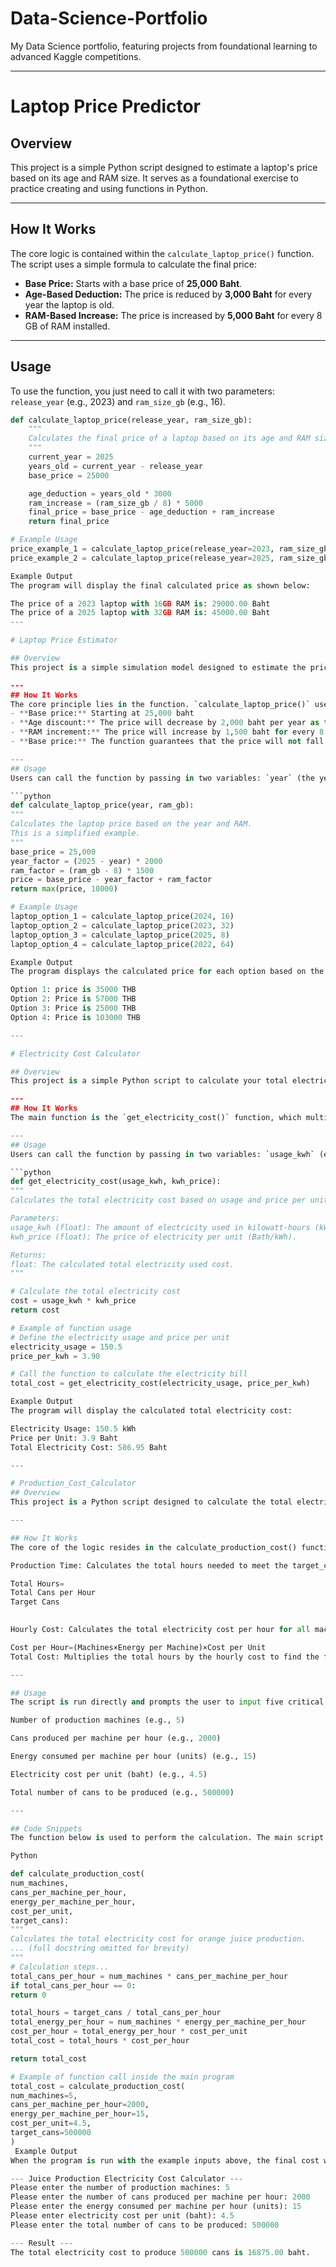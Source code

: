 # Data-Science-Portfolio
My Data Science portfolio, featuring projects from foundational learning to advanced Kaggle competitions.

---

# Laptop Price Predictor

## Overview
This project is a simple Python script designed to estimate a laptop's price based on its age and RAM size. It serves as a foundational exercise to practice creating and using functions in Python.

---

## How It Works
The core logic is contained within the `calculate_laptop_price()` function. The script uses a simple formula to calculate the final price:
- **Base Price:** Starts with a base price of **25,000 Baht**.
- **Age-Based Deduction:** The price is reduced by **3,000 Baht** for every year the laptop is old.
- **RAM-Based Increase:** The price is increased by **5,000 Baht** for every 8 GB of RAM installed.

---

## Usage
To use the function, you just need to call it with two parameters: `release_year` (e.g., 2023) and `ram_size_gb` (e.g., 16).

```python
def calculate_laptop_price(release_year, ram_size_gb):
    """
    Calculates the final price of a laptop based on its age and RAM size.
    """
    current_year = 2025
    years_old = current_year - release_year
    base_price = 25000

    age_deduction = years_old * 3000
    ram_increase = (ram_size_gb / 8) * 5000
    final_price = base_price - age_deduction + ram_increase
    return final_price

# Example Usage
price_example_1 = calculate_laptop_price(release_year=2023, ram_size_gb=16)
price_example_2 = calculate_laptop_price(release_year=2025, ram_size_gb=32)

Example Output
The program will display the final calculated price as shown below:

The price of a 2023 laptop with 16GB RAM is: 29000.00 Baht
The price of a 2025 laptop with 32GB RAM is: 45000.00 Baht
---

# Laptop Price Estimator

## Overview
This project is a simple simulation model designed to estimate the price of a laptop using two main factors: the age of the laptop and the amount of RAM. It's a great way to practice using functions and conditional logic in Python.

---
## How It Works
The core principle lies in the function. `calculate_laptop_price()` uses a formula to calculate the price based on these factors:
- **Base price:** Starting at 25,000 baht
- **Age discount:** The price will decrease by 2,000 baht per year as the laptop ages.
- **RAM increment:** The price will increase by 1,500 baht for every 8 GB of RAM added above the base 8 GB.
- **Base price:** The function guarantees that the price will not fall below 10,000 baht, even for very old laptops.

---
## Usage
Users can call the function by passing in two variables: `year` (the year of release, e.g., 2024) and `ram_gb` (the amount of RAM in GB, e.g., 16).

```python
def calculate_laptop_price(year, ram_gb):
"""
Calculates the laptop price based on the year and RAM.
This is a simplified example.
"""
base_price = 25,000 
year_factor = (2025 - year) * 2000 
ram_factor = (ram_gb - 8) * 1500 
price = base_price - year_factor + ram_factor 
return max(price, 10000)

# Example Usage
laptop_option_1 = calculate_laptop_price(2024, 16)
laptop_option_2 = calculate_laptop_price(2023, 32)
laptop_option_3 = calculate_laptop_price(2025, 8)
laptop_option_4 = calculate_laptop_price(2022, 64)

Example Output
The program displays the calculated price for each option based on the provided code:

Option 1: price is 35000 THB
Option 2: Price is 57000 THB
Option 3: Price is 25000 THB
Option 4: Price is 103000 THB

---

# Electricity Cost Calculator

## Overview
This project is a simple Python script to calculate your total electricity cost based on your electricity usage and unit price. It's a great way to practice using Python functions and variables.

---
## How It Works
The main function is the `get_electricity_cost()` function, which multiplies electricity usage by unit price to obtain the total electricity cost.

---
## Usage
Users can call the function by passing in two variables: `usage_kwh` (electricity usage in kilowatt-hours) and `kwh_price` (unit price in baht).

```python
def get_electricity_cost(usage_kwh, kwh_price): 
""" 
Calculates the total electricity cost based on usage and price per unit. 

Parameters: 
usage_kwh (float): The amount of electricity used in kilowatt-hours (kWh). 
kwh_price (float): The price of electricity per unit (Bath/kWh). 

Returns: 
float: The calculated total electricity used cost. 
""" 

# Calculate the total electricity cost 
cost = usage_kwh * kwh_price 
return cost

# Example of function usage
# Define the electricity usage and price per unit
electricity_usage = 150.5
price_per_kwh = 3.90

# Call the function to calculate the electricity bill
total_cost = get_electricity_cost(electricity_usage, price_per_kwh)

Example Output
The program will display the calculated total electricity cost:

Electricity Usage: 150.5 kWh
Price per Unit: 3.9 Baht
Total Electricity Cost: 586.95 Baht

---

# Production_Cost_Calculator
## Overview
This project is a Python script designed to calculate the total electricity cost required to produce a specific target quantity of product (e.g., orange juice cans). It serves as a practical example for modeling industrial production costs and handling user inputs in Python.

---

## How It Works
The core of the logic resides in the calculate_production_cost() function. The calculation proceeds in three main steps:

Production Time: Calculates the total hours needed to meet the target_cans based on the number of machines and their individual production rate.

Total Hours=
Total Cans per Hour
Target Cans
​

Hourly Cost: Calculates the total electricity cost per hour for all machines combined.

Cost per Hour=(Machines×Energy per Machine)×Cost per Unit
Total Cost: Multiplies the total hours by the hourly cost to find the final electricity expenses.

---

## Usage
The script is run directly and prompts the user to input five critical variables:

Number of production machines (e.g., 5)

Cans produced per machine per hour (e.g., 2000)

Energy consumed per machine per hour (units) (e.g., 15)

Electricity cost per unit (baht) (e.g., 4.5)

Total number of cans to be produced (e.g., 500000)

---

## Code Snippets
The function below is used to perform the calculation. The main script calls this function after collecting user input.

Python

def calculate_production_cost( 
num_machines, 
cans_per_machine_per_hour, 
energy_per_machine_per_hour, 
cost_per_unit, 
target_cans): 
""" 
Calculates the total electricity cost for orange juice production. 
... (full docstring omitted for brevity) 
""" 
# Calculation steps... 
total_cans_per_hour = num_machines * cans_per_machine_per_hour 
if total_cans_per_hour == 0: 
return 0 

total_hours = target_cans / total_cans_per_hour 
total_energy_per_hour = num_machines * energy_per_machine_per_hour 
cost_per_hour = total_energy_per_hour * cost_per_unit 
total_cost = total_hours * cost_per_hour 

return total_cost

# Example of function call inside the main program
total_cost = calculate_production_cost( 
num_machines=5, 
cans_per_machine_per_hour=2000, 
energy_per_machine_per_hour=15, 
cost_per_unit=4.5, 
target_cans=500000
)
 Example Output
When the program is run with the example inputs above, the final cost will be displayed:

--- Juice Production Electricity Cost Calculator ---
Please enter the number of production machines: 5
Please enter the number of cans produced per machine per hour: 2000
Please enter the energy consumed per machine per hour (units): 15
Please enter electricity cost per unit (baht): 4.5
Please enter the total number of cans to be produced: 500000

--- Result ---
The total electricity cost to produce 500000 cans is 16875.00 baht.
